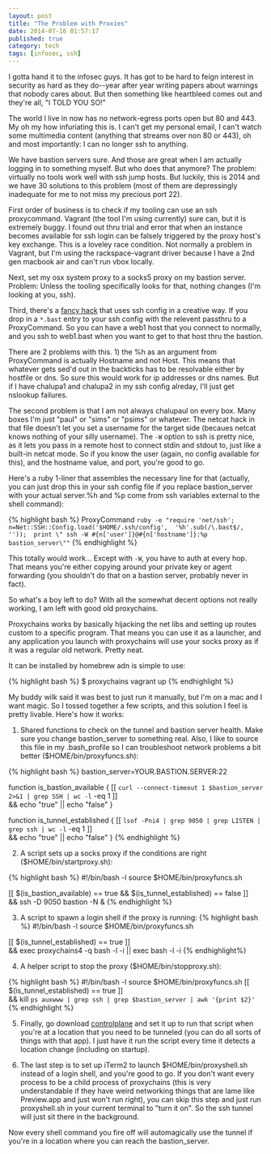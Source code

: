 ```yaml
---
layout: post
title: "The Problem with Proxies"
date: 2014-07-16 01:57:17
published: true
category: tech
tags: [infosec, ssh]
---
```


I gotta hand it to the infosec guys. It has got to be hard to feign interest in security as hard as they do--year after year writing papers about warnings that nobody cares about. But then something like heartbleed comes out and they're all, "I TOLD YOU SO!"

The world I live in now has no network-egress ports open but 80 and 443. My oh my how infuriating this is. I can't get my personal email, I can't watch some multimedia content (anything that streams over non 80 or 443), oh and most importantly: I can no longer ssh to anything.

We have bastion servers sure. And those are great when I am actually logging in to something myself. But who does that anymore? The problem: virtually no tools work well with ssh jump hosts. But luckily, this is 2014 and we have 30 solutions to this problem (most of them are depressingly inadequate for me to not miss my precious port 22).

First order of business is to check if my tooling can use an ssh proxycommand. Vagrant (the tool I'm using currently) sure can, but it is extremely buggy. I found out thru trial and error that when an instance becomes available for ssh login can be falsely triggered by the proxy host's key exchange. This is a loveley race condition. Not normally a problem in Vagrant, but I'm using the rackspace-vagrant driver because I have a 2nd gen macbook air and can't run vbox locally.

Next, set my osx system proxy to a socks5 proxy on my bastion server. Problem: Unless the tooling specifically looks for that, nothing changes (I'm looking at you, ssh).

Third, there's a [fancy hack][ssh_config_sed] that uses ssh config in a creative way. If you drop in a ```*.bast``` entry to your ssh config with the relevent passthru to a ProxyCommand. So you can have a web1 host that you connect to normally, and you ssh to web1.bast when you want to get to that host thru the bastion. 

There are 2 problems with this. 1) the %h as an argument from ProxyCommand is actually Hostname and not Host. This means that whatever gets sed'd out in the backticks has to be resolvable either by hostfile or dns. So sure this would work for ip addresses or dns names. But if I have chalupa1 and chalupa2 in my ssh config alreday, I'll just get nslookup failures. 

The second problem is that I am not always chalupaul on every box. Many boxes I'm just "paul" or "sims" or "psims" or whatever. The netcat hack in that file doesn't let you set a username for the target side (becaues netcat knows nothing of your silly username). The ```-W``` option to ssh is pretty nice, as it lets you pass in a remote host to connect stdin and stdout to, just like a built-in netcat mode. So if you know the user (again, no config available for this), and the hostname value, and port, you're good to go.

Here's a ruby 1-liner that assembles the necessary line for that (actually, you can just drop this in your ssh config file if you replace bastion\_server with your actual server.%h and %p come from ssh variables external to the shell command):

{% highlight bash %}
ProxyCommand `ruby -e "require 'net/ssh'; 
n=Net::SSH::Config.load('$HOME/.ssh/config', 
'%h'.sub(/\.bast$/, '')); 
print \" ssh -W #{n['user']}@#{n['hostname']}:%p bastion_server\""`
{% endhighlight %}

This totally would work... Except with ```-W```, you have to auth at every hop. That means you're either copying around your private key or agent forwarding (you shouldn't do that on a bastion server, probably never in fact).

So what's a boy left to do? With all the somewhat decent options not really working, I am left with good old proxychains. 

Proxychains works by basically hijacking the net libs and setting up routes custom to a specific program. That means you can use it as a launcher, and any application you launch with proxychains will use your socks proxy as if it was a regular old network. Pretty neat.

It can be installed by homebrew adn is simple to use:

{% highlight bash %}
$ proxychains vagrant up
{% endhighlight %}

My buddy wilk said it was best to just run it manually, but I'm on a mac and I want magic. So I tossed together a few scripts, and this solution I feel is pretty livable. Here's how it works:

1) Shared functions to check on the tunnel and bastion server health. Make sure you change bastion\_server to something real. Also, I like to source this file in my .bash_profile so I can troubleshoot network problems a bit better ($HOME/bin/proxyfuncs.sh):

{% highlight bash %}
bastion_server=YOUR.BASTION.SERVER:22

function is_bastion_available {
	[[ `curl --connect-timeout 1 $bastion_server 2>&1 | grep SSH | wc -l` -eq 1 ]] \
	&& echo "true" || echo "false"
}

function is_tunnel_established {
	[[ `lsof -Pni4 | grep 9050 | grep LISTEN | grep ssh | wc -l` -eq 1 ]] \
	&& echo "true" || echo "false"
}
{% endhighlight %}

2) A script sets up a socks proxy if the conditions are right ($HOME/bin/startproxy.sh):

 {% highlight bash %}
 #!/bin/bash -l
 source $HOME/bin/proxyfuncs.sh

 [[ $(is_bastion_available) == true && $(is_tunnel_established) == false ]] \
 && ssh -D 9050 bastion -N &
 {% endhighlight %}
 
3) A script to spawn a login shell if the proxy is running:
 {% highlight bash %}
 #!/bin/bash -l
 source $HOME/bin/proxyfuncs.sh

[[ $(is_tunnel_established) == true ]] \
&& exec proxychains4 -q bash -l -i || exec bash -l -i
{% endhighlight%}

4) A helper script to stop the proxy ($HOME/bin/stopproxy.sh):

 {% highlight bash %}
 #!/bin/bash -l
 source $HOME/bin/proxyfuncs.sh
 [[ $(is_tunnel_established) == true ]] \
 && kill `ps auxwww | grep ssh | grep $bastion_server | awk '{print $2}'`
 {% endhighlight %}

5) Finally, go download [controlplane][cp_link] and set it up to run that script when you're at a location that you need to be tunneled (you can do all sorts of things with that app). I just have it run the script every time it detects a location change (including on startup).

6) The last step is to set up iTerm2 to launch $HOME/bin/proxyshell.sh instead of a login shell, and you're good to go. If you don't want every process to be a child process of proxychains (this is very understandable if they have weird networking things that are lame like Preview.app and just won't run right), you can skip this step and just run proxyshell.sh in your current terminal to "turn it on". So the ssh tunnel will just sit there in the background.

Now every shell command you fire off will automagically use the tunnel if you're in a location where you can reach the bastion\_server. 



[cp_link]: http://www.controlplaneapp.com/
[ssh_config_sed]: https://journal.paul.querna.org/articles/2014/06/09/ssh-proxy-using-sed/